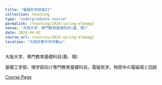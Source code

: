 ```yaml
---
title: "電磁気学詳論II"
collection: teaching
type: "undergraduate course"
permalink: /teaching/2024-spring-elemag2
venue: "大阪大学、専門教育基礎科目(基、理)"
date: 2024-04-01
course_url: /courses/2024-spring-elemag2
location: "大阪府豊中市待兼山"
---
```


大阪大学、専門教育基礎科目(基、理)

基礎工学部、理学部向け専門教育基礎科目。電磁気学。物質中の電磁場と回路


<a href='https://stsykw.github.io/courses/2024-spring-elemag2'>Course Page</a>
